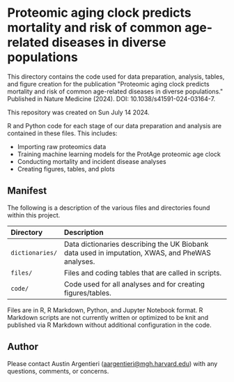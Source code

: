# Proteomic aging clock predicts mortality and risk of common age-related diseases in diverse populations

This directory contains the code used for data preparation, analysis, tables, and figure creation for the publication "Proteomic aging clock predicts mortality and risk of common age-related diseases in diverse populations." Published in Nature Medicine (2024). DOI: 10.1038/s41591-024-03164-7.  

This repository was created on Sun July 14 2024.

R and Python code for each stage of our data preparation and analysis are contained in these files. This includes:  
* Importing raw proteomics data
* Training machine learning models for the ProtAge proteomic age clock
* Conducting mortality and incident disease analyses
* Creating figures, tables, and plots


Manifest
--------

The following is a description of the various files and directories found within this project.

|Directory            |Description                                                                                         |
|:--------------------|:---------------------------------------------------------------------------------------------------|
|`dictionaries/`      |Data dictionaries describing the UK Biobank data used in imputation, XWAS, and PheWAS analyses.     |
|`files/`             |Files and coding tables that are called in scripts.                                                 |
|`code/`              |Code used for all analyses and for creating figures/tables.                                         |


Files are in R, R Markdown, Python, and Jupyter Notebook format. R Markdown scripts are not currently written or optimized to be knit and published via R Markdown without additional configuration in the code.

Author
------

Please contact Austin Argentieri (aargentieri@mgh.harvard.edu) with any questions, comments, or concerns.
